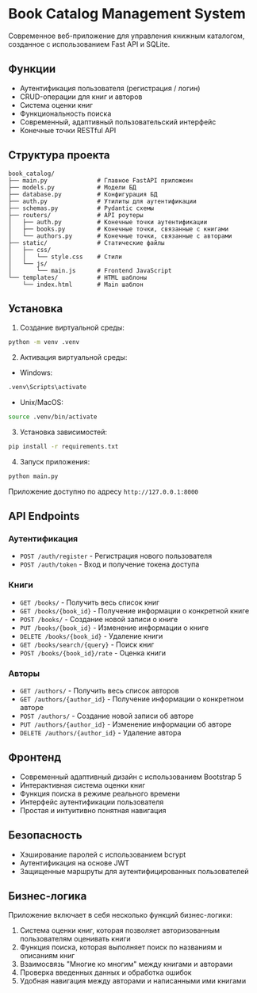 # Book Catalog Management System

Современное веб-приложение для управления книжным каталогом, созданное с использованием Fast API и SQLite.
## Функции

- Аутентификация пользователя (регистрация / логин)
- CRUD-операции для книг и авторов
- Система оценки книг
- Функциональность поиска
- Современный, адаптивный пользовательский интерфейс
- Конечные точки RESTful API

## Структура проекта

```
book_catalog/
├── main.py              # Главное FastAPI приложеин
├── models.py            # Модели БД
├── database.py          # Конфигурация БД
├── auth.py              # Утилиты для аутентификации
├── schemas.py           # Pydantic схемы
├── routers/             # API роутеры
│   ├── auth.py          # Конечные точки аутентификации
│   ├── books.py         # Конечные точки, связанные с книгами
│   └── authors.py       # Конечные точки, связанные с авторами
├── static/              # Статические файлы
│   ├── css/
│   │   └── style.css    # Стили
│   └── js/
│       └── main.js      # Frontend JavaScript
└── templates/           # HTML шаблоны
    └── index.html       # Main шаблон
```

## Установка

1. Создание виртуальной среды:
```bash
python -m venv .venv
```

2. Активация виртуальной среды:
- Windows:
```bash
.venv\Scripts\activate
```
- Unix/MacOS:
```bash
source .venv/bin/activate
```

3. Установка зависимостей:
```bash
pip install -r requirements.txt
```

4. Запуск приложения:
```bash
python main.py
```

Приложение доступно по адресу `http://127.0.0.1:8000`

## API Endpoints

### Аутентификация
- `POST /auth/register` - Регистрация нового пользователя
- `POST /auth/token` - Вход и получение токена доступа

### Книги
- `GET /books/` - Получить весь список книг
- `GET /books/{book_id}` - Получение информации о конкретной книге
- `POST /books/` - Создание новой записи о книге
- `PUT /books/{book_id}` - Изменение информации о книге
- `DELETE /books/{book_id}` - Удаление книги
- `GET /books/search/{query}` - Поиск книг
- `POST /books/{book_id}/rate` - Оценка книги

### Авторы
- `GET /authors/` - Получить весь список авторов
- `GET /authors/{author_id}` - Получение информации о конкретном авторе
- `POST /authors/` - Создание новой записи об авторе
- `PUT /authors/{author_id}` - Изменение информации об авторе
- `DELETE /authors/{author_id}` - Удаление автора

## Фронтенд

- Современный адаптивный дизайн с использованием Bootstrap 5
- Интерактивная система оценки книг
- Функция поиска в режиме реального времени
- Интерфейс аутентификации пользователя
- Простая и интуитивно понятная навигация

## Безопасность

- Хэширование паролей с использованием bcrypt
- Аутентификация на основе JWT
- Защищенные маршруты для аутентифицированных пользователей

## Бизнес-логика

Приложение включает в себя несколько функций бизнес-логики:
1. Система оценки книг, которая позволяет авторизованным пользователям оценивать книги
2. Функция поиска, которая выполняет поиск по названиям и описаниям книг
3. Взаимосвязь "Многие ко многим" между книгами и авторами
4. Проверка введенных данных и обработка ошибок
5. Удобная навигация между авторами и написанными ими книгами
